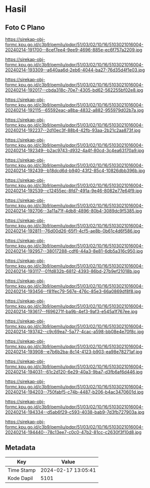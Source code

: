 # Hasil

## Foto C Plano

https://sirekap-obj-formc.kpu.go.id/c3b9/pemilu/pdpr/51/03/02/10/16/5103021016004-20240214-191700--8cef7ee4-9ee9-4696-885e-ec6f757a2209.jpg

https://sirekap-obj-formc.kpu.go.id/c3b9/pemilu/pdpr/51/03/02/10/16/5103021016004-20240214-193309--a640aa6d-2eb6-4044-ba27-76d35d4f1e03.jpg

https://sirekap-obj-formc.kpu.go.id/c3b9/pemilu/pdpr/51/03/02/10/16/5103021016004-20240214-192017--cbda318c-70e7-4305-bd62-562255bf02e8.jpg

https://sirekap-obj-formc.kpu.go.id/c3b9/pemilu/pdpr/51/03/02/10/16/5103021016004-20240214-192115--65592eac-a8ba-4832-a882-955979d02b7a.jpg

https://sirekap-obj-formc.kpu.go.id/c3b9/pemilu/pdpr/51/03/02/10/16/5103021016004-20240214-192237--2d10ec3f-88b4-42fb-93aa-2b21c2aa873f.jpg

https://sirekap-obj-formc.kpu.go.id/c3b9/pemilu/pdpr/51/03/02/10/16/5103021016004-20240214-192349--b2ac9743-d932-4a4f-80cd-3c4ea63170a9.jpg

https://sirekap-obj-formc.kpu.go.id/c3b9/pemilu/pdpr/51/03/02/10/16/5103021016004-20240214-192439--b18dcd6d-b940-43f2-85c4-10826dbb396b.jpg

https://sirekap-obj-formc.kpu.go.id/c3b9/pemilu/pdpr/51/03/02/10/16/5103021016004-20240214-192539--c12455ec-8fd7-491a-9e46-8082e77e64f9.jpg

https://sirekap-obj-formc.kpu.go.id/c3b9/pemilu/pdpr/51/03/02/10/16/5103021016004-20240214-192706--3a11a71f-4db8-4896-80b4-3089dc9f5385.jpg

https://sirekap-obj-formc.kpu.go.id/c3b9/pemilu/pdpr/51/03/02/10/16/5103021016004-20240214-192811--76d00d26-65f1-4cf5-ae8b-0b61c4d6f586.jpg

https://sirekap-obj-formc.kpu.go.id/c3b9/pemilu/pdpr/51/03/02/10/16/5103021016004-20240214-192957--38017288-cdf6-44a3-8e81-6db5a316c950.jpg

https://sirekap-obj-formc.kpu.go.id/c3b9/pemilu/pdpr/51/03/02/10/16/5103021016004-20240214-193117--01fd832b-6812-4393-86bd-27b9ef21018b.jpg

https://sirekap-obj-formc.kpu.go.id/c3b9/pemilu/pdpr/51/03/02/10/16/5103021016004-20240214-193456--f81fec79-567e-476c-85e3-66a0869df8f8.jpg

https://sirekap-obj-formc.kpu.go.id/c3b9/pemilu/pdpr/51/03/02/10/16/5103021016004-20240214-193617--f696271f-ba9b-4ef3-9af3-e545a1f767ee.jpg

https://sirekap-obj-formc.kpu.go.id/c3b9/pemilu/pdpr/51/03/02/10/16/5103021016004-20240214-193742--c9c69ea7-5a77-4cac-a598-bb08e4e70f8c.jpg

https://sirekap-obj-formc.kpu.go.id/c3b9/pemilu/pdpr/51/03/02/10/16/5103021016004-20240214-193908--e7b6b2ba-8c14-4123-b903-ea98e78271af.jpg

https://sirekap-obj-formc.kpu.go.id/c3b9/pemilu/pdpr/51/03/02/10/16/5103021016004-20240214-194031--61c2d120-6e29-40a3-9ba7-d3fb6af6d446.jpg

https://sirekap-obj-formc.kpu.go.id/c3b9/pemilu/pdpr/51/03/02/10/16/5103021016004-20240214-194203--750fabf5-c74b-4487-b206-b4ac3470601d.jpg

https://sirekap-obj-formc.kpu.go.id/c3b9/pemilu/pdpr/51/03/02/10/16/5103021016004-20240214-194334--d5ab6f29-c593-4038-bab9-7d3fb727903a.jpg

https://sirekap-obj-formc.kpu.go.id/c3b9/pemilu/pdpr/51/03/02/10/16/5103021016004-20240214-194440--78c13ee7-c0c0-47b2-81cc-c2630f3f10d8.jpg


## Metadata

| Key        | Value               |
| ---------- | ------------------- |
| Time Stamp | 2024-02-17 13:05:41 |
| Kode Dapil | 5101                |



